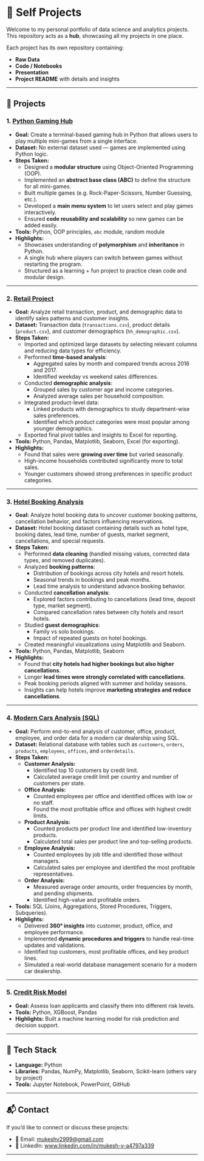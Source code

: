 # 📂 Self Projects

Welcome to my personal portfolio of data science and analytics projects.  
This repository acts as a **hub**, showcasing all my projects in one place.  

Each project has its own repository containing:
- **Raw Data** 
- **Code / Notebooks** 
- **Presentation** 
- **Project README** with details and insights  

---

## 📌 Projects

### 1. [Python Gaming Hub](https://github.com/MukkiV/Python-Game-Hub)
- **Goal:** Create a terminal-based gaming hub in Python that allows users to play multiple mini-games from a single interface.  
- **Dataset:** No external dataset used — games are implemented using Python logic.  
- **Steps Taken:**
  - Designed a **modular structure** using Object-Oriented Programming (OOP).  
  - Implemented an **abstract base class (ABC)** to define the structure for all mini-games.  
  - Built multiple games (e.g. Rock-Paper-Scissors, Number Guessing, etc.).  
  - Developed a **main menu system** to let users select and play games interactively.  
  - Ensured **code reusability and scalability** so new games can be added easily.  
- **Tools:** Python, OOP principles, `abc` module, random module  
- **Highlights:**  
  - Showcases understanding of **polymorphism** and **inheritance** in Python.  
  - A single hub where players can switch between games without restarting the program.  
  - Structured as a learning + fun project to practice clean code and modular design.  

---

### 2. [Retail Project](https://github.com/MukkiV/Retail-Project)
- **Goal:** Analyze retail transaction, product, and demographic data to identify sales patterns and customer insights.  
- **Dataset:** Transaction data (`transactions.csv`), product details (`product.csv`), and customer demographics (`hh_demographic.csv`).  
- **Steps Taken:**
  - Imported and optimized large datasets by selecting relevant columns and reducing data types for efficiency.  
  - Performed **time-based analysis**:
    - Aggregated sales by month and compared trends across 2016 and 2017.  
    - Identified weekday vs weekend sales differences.  
  - Conducted **demographic analysis**:
    - Grouped sales by customer age and income categories.  
    - Analyzed average sales per household composition.  
  - Integrated product-level data:
    - Linked products with demographics to study department-wise sales preferences.  
    - Identified which product categories were most popular among younger demographics.  
  - Exported final pivot tables and insights to Excel for reporting.  
- **Tools:** Python, Pandas, Matplotlib, Seaborn, Excel (for exporting).  
- **Highlights:**  
  - Found that sales were **growing over time** but varied seasonally.  
  - High-income households contributed significantly more to total sales.  
  - Younger customers showed strong preferences in specific product categories. 

---

### 3. [Hotel Booking Analysis](https://github.com/MukkiV/Hotel-Booking-Analysis)
- **Goal:** Analyze hotel booking data to uncover customer booking patterns, cancellation behavior, and factors influencing reservations.  
- **Dataset:** Hotel booking dataset containing details such as hotel type, booking dates, lead time, number of guests, market segment, cancellations, and special requests.  
- **Steps Taken:**
  - Performed **data cleaning** (handled missing values, corrected data types, and removed duplicates).  
  - Analyzed **booking patterns**:
    - Distribution of bookings across city hotels and resort hotels.  
    - Seasonal trends in bookings and peak months.  
    - Lead time analysis to understand advance booking behavior.  
  - Conducted **cancellation analysis**:
    - Explored factors contributing to cancellations (lead time, deposit type, market segment).  
    - Compared cancellation rates between city hotels and resort hotels.  
  - Studied **guest demographics**:
    - Family vs solo bookings.  
    - Impact of repeated guests on hotel bookings.  
  - Created meaningful visualizations using Matplotlib and Seaborn.  
- **Tools:** Python, Pandas, Matplotlib, Seaborn  
- **Highlights:**  
  - Found that **city hotels had higher bookings but also higher cancellations**.  
  - Longer **lead times were strongly correlated with cancellations**.  
  - Peak booking periods aligned with summer and holiday seasons.  
  - Insights can help hotels improve **marketing strategies and reduce cancellations**.

---

### 4. [Modern Cars Analysis (SQL)](https://github.com/MukkiV/Model-Cars-Analysis)
- **Goal:** Perform end-to-end analysis of customer, office, product, employee, and order data for a modern car dealership using SQL.  
- **Dataset:** Relational database with tables such as `customers`, `orders`, `products`, `employees`, `offices`, and `orderdetails`.  
- **Steps Taken:**
  - **Customer Analysis:**
    - Identified top 10 customers by credit limit.  
    - Calculated average credit limit per country and number of customers per state.  
  - **Office Analysis:**
    - Counted employees per office and identified offices with low or no staff.  
    - Found the most profitable office and offices with highest credit limits.  
  - **Product Analysis:**
    - Counted products per product line and identified low-inventory products.  
    - Calculated total sales per product line and top-selling products.  
  - **Employee Analysis:**
    - Counted employees by job title and identified those without managers.  
    - Calculated sales per employee and identified the most profitable representatives.  
  - **Order Analysis:**
    - Measured average order amounts, order frequencies by month, and pending shipments.  
    - Identified high-value and profitable orders.  
- **Tools:** SQL (Joins, Aggregations, Stored Procedures, Triggers, Subqueries).  
- **Highlights:**  
  - Delivered **360° insights** into customer, product, office, and employee performance.  
  - Implemented **dynamic procedures and triggers** to handle real-time updates and validations.  
  - Identified top customers, most profitable offices, and key product lines.  
  - Simulated a real-world database management scenario for a modern car dealership.  

---

### 5. [Credit Risk Model](https://github.com/yourusername/credit-risk-model)
- **Goal:** Assess loan applicants and classify them into different risk levels.  
- **Tools:** Python, XGBoost, Pandas  
- **Highlights:** Built a machine learning model for risk prediction and decision support.  

---

## 🔧 Tech Stack
- **Language:** Python  
- **Libraries:** Pandas, NumPy, Matplotlib, Seaborn, Scikit-learn (others vary by project)  
- **Tools:** Jupyter Notebook, PowerPoint, GitHub  

---

## 📬 Contact
If you’d like to connect or discuss these projects:  
- 📧 Email: mukeshv2999@gmail.com 
- 💼 LinkedIn: www.linkedin.com/in/mukesh-v-a4797a339 
---
